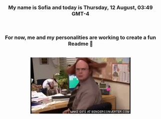 


<div align="center">
<h3 >My name is Sofia and today is Thursday, 12 August, 03:49 GMT-4</h3><br>
<h3 >For now, me and my personalities are working to create a fun Readme 👋
</h3><br>
<img src='img/dwight.gif' alt='working...'/>
</div>
